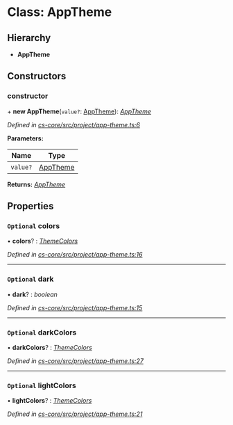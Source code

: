 # Class: AppTheme

## Hierarchy

* **AppTheme**

## Constructors

###  constructor

\+ **new AppTheme**(`value?`: [AppTheme](_cs_core_src_project_app_theme_.apptheme.md)): *[AppTheme](_cs_core_src_project_app_theme_.apptheme.md)*

*Defined in [cs-core/src/project/app-theme.ts:6](https://github.com/RichardHovenkamp/csnext/blob/872f0bfe/packages/cs-core/src/project/app-theme.ts#L6)*

**Parameters:**

Name | Type |
------ | ------ |
`value?` | [AppTheme](_cs_core_src_project_app_theme_.apptheme.md) |

**Returns:** *[AppTheme](_cs_core_src_project_app_theme_.apptheme.md)*

## Properties

### `Optional` colors

• **colors**? : *[ThemeColors](_cs_core_src_project_theme_colors_.themecolors.md)*

*Defined in [cs-core/src/project/app-theme.ts:16](https://github.com/RichardHovenkamp/csnext/blob/872f0bfe/packages/cs-core/src/project/app-theme.ts#L16)*

___

### `Optional` dark

• **dark**? : *boolean*

*Defined in [cs-core/src/project/app-theme.ts:15](https://github.com/RichardHovenkamp/csnext/blob/872f0bfe/packages/cs-core/src/project/app-theme.ts#L15)*

___

### `Optional` darkColors

• **darkColors**? : *[ThemeColors](_cs_core_src_project_theme_colors_.themecolors.md)*

*Defined in [cs-core/src/project/app-theme.ts:27](https://github.com/RichardHovenkamp/csnext/blob/872f0bfe/packages/cs-core/src/project/app-theme.ts#L27)*

___

### `Optional` lightColors

• **lightColors**? : *[ThemeColors](_cs_core_src_project_theme_colors_.themecolors.md)*

*Defined in [cs-core/src/project/app-theme.ts:21](https://github.com/RichardHovenkamp/csnext/blob/872f0bfe/packages/cs-core/src/project/app-theme.ts#L21)*
